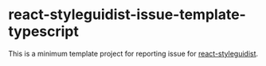 # react-styleguidist-issue-template-typescript

This is a minimum template project for reporting issue for [react-styleguidist](https://react-styleguidist.js.org).
